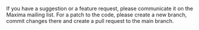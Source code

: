 If you have a suggestion or a feature request, please communicate it on the Maxima mailing list. For a patch to the code, please create a new branch, commit changes 
there and create a pull request to the main branch.
